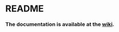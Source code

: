 <h1>README</h1>

<h3>The documentation is available at the <a href="https://github.com/kamcord/cocos2d-2.0-kamcord/wiki">wiki</a>.</h3>


